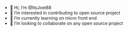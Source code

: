 - 👋 Hi, I’m @ItsJoel88
- 👀 I’m interested in contributing to open source project
- 🌱 I’m currently learning on micro front end
- 💞️ I’m looking to collaborate on any open source project

<!---
ItsJoel88/ItsJoel88 is a ✨ special ✨ repository because its `README.md` (this file) appears on your GitHub profile.
You can click the Preview link to take a look at your changes.
--->
